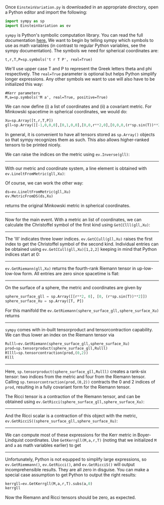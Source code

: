 Once `EinsteinVariation.py` is downloaded in an appropriate directory, open a Python editor and import the following:

```Python
import sympy as sp
import EinsteinVariation as ev
```

`sympy` is Python's symbolic computation library. You can read the full documentation [here.](https://docs.sympy.org/latest/tutorials/intro-tutorial/index.html) 
We want to begin by telling sympy which symbols to use as math variables (in contrast to regular Python variables, see the sympy documentation). The symbols we need for spherical coordinates are:

```
t,r,T,P=sp.symbols('t r T P', real=True) 
```
We'll use upper case T and P to represent the Greek letters theta and phi respectively. The `real=True` parameter is optional but helps Python simplify longer expressions. Any other symbols we want to use will also have to be initialized this way:

```
#Kerr parameters
M,a=sp.symbols('M a', real=True, positive=True)
```

We can now define (i) a list of coordinates and (ii) a covariant metric. For Minkowski spacetime in spherical coordinates, we would do:

```Python
Xu=sp.Array([t,r,T,P])  
gll=sp.Array([[-1,0,0,0],[0,1,0,0],[0,0,r**2,0],[0,0,0,(r*sp.sin(T))**2]])  #inner brackets represent rows
```

In general, it is convenient to have all tensors stored as `sp.Array()` objects so that sympy recognizes them as such. This also allows higher-ranked tensors to be printed nicely. 

We can raise the indices on the metric using `ev.Inverse(gll)`:

---

With our metric and coordinate system, a line element is obtained with `ev.LineltFromMetric(gll,Xu)`:

Of course, we can work the other way:

```Python
ds=ev.LineltFromMetric(gll,Xu)
ev.MetricFromDS(ds,Xu)
```

returns the original Minkowski metric in spherical coordinates.

---

Now for the main event. With a metric an list of coordinates, we can calculate the Christoffel symbol of the first kind using `GetCClll(gll,Xu)`:

---

The 'lll' indicates three lower indices. `ev.GetCCull(gll,Xu)` raises the first index to get the Christoffel symbol of the second kind. Individual entries can be obtained using `ev.GetCCull(gll,Xu)[1,2,2]` keeping in mind that Python indices start at 0:

---

`ev.GetRiemann(gll,Xu)` returns the fourth-rank Riemann tensor in up-low-low-low form. All entries are zero since spacetime is flat:

---

On the surface of a sphere, the metric and coordinates are given by

```Python
sphere_surface_gll = sp.Array([[r**2, 0], [0, (r*sp.sin(T))**2]])
sphere_surface_Xu = sp.Array([T, P])
```

For this manifold the `ev.GetRiemann(sphere_surface_gll,sphere_surface_Xu)` returns

---

`sympy` comes with in-built tensorproduct and tensorcontraction capability. We can thus lower an index on the Riemann tensor via

```Python
Rulll=ev.GetRiemann(sphere_surface_gll,sphere_surface_Xu)
prod=sp.tensorproduct(sphere_surface_gll,Rulll)
Rllll=sp.tensorcontraction(prod,(0,2))
Rlll
```
---

Here, `sp.tensorproduct(sphere_surface_gll,Rulll)` creates a rank-six tensor: two indices from the metric and four from the Riemann tensor. Calling `sp.tensorcontraction(prod,(0,2))` contracts the 0 and 2 indices of `prod`, resulting in a fully covariant form for the Riemann tensor.

The Ricci tensor is a contraction of the Riemann tensor, and can be obtained using `ev.GetRicci(sphere_surface_gll,sphere_surface_Xu)`:

---

And the Ricci scalar is a contraction of this object with the metric, `ev.GetRicciS((sphere_surface_gll,sphere_surface_Xu)`:

---

We can compute most of these expressions for the Kerr metric in Boyer-Lindquist coordinates. Use `GetKerrgll(M,a,r,T)` (noting that we initialized `M` and `a` as math variables earlier) to get

---

Unfortunately, Python is not equpped to simplify large expressions, so `ev.GetRiemmann()`, `ev.GetRicci()`, and `ev.GetRicciS()` will output incomprehensible results. They are all zero in disguise. You can make a special case assumption to get Python to output the right results:

```Python
kerrgll=ev.GetKerrgll(M,a,r,T).subs(a,0)
kerrgll
```

Now the Riemann and Ricci tensors should be zero, as expected.



